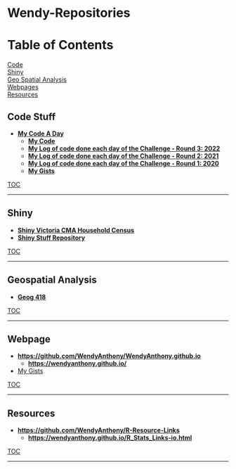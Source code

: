 # Wendy-Repositories

# Table of Contents  <a name="TOC"/>
[Code](#code)  
[Shiny](#shiny)  
[Geo Spatial Analysis](#geo-spat-analysis)  
[Webpages](#webpage)  
[Resources](#resources)  

## Code Stuff <a name="code"/>
- **[My Code A Day](https://github.com/WendyAnthony/Code_Each_Day)**  
    - **[My Code](https://github.com/WendyAnthony/Code_Each_Day/tree/master/My_Code)**
    - **[My Log of code done each day of the Challenge - Round 3: 2022](https://github.com/WendyAnthony/Code_Each_Day/blob/master/Code-Projects-2022.md)**
    - **[My Log of code done each day of the Challenge - Round 2: 2021](https://github.com/WendyAnthony/Code_Each_Day/blob/master/Code-Projects-2021.md)**
    - **[My Log of code done each day of the Challenge - Round 1: 2020](https://github.com/WendyAnthony/Code_Each_Day/blob/master/Code-Projects-2020.md)**
    - **[My Gists](https://gist.github.com/WendyAnthony)**

[TOC](#TOC)
***
## Shiny <a name="shiny"/>
- **[Shiny Victoria CMA Household Census](https://wendyanthony.shinyapps.io/VicCensusApp/)**  
- **[Shiny Stuff Repository](https://github.com/WendyAnthony/ShinyStuff)**  

[TOC](#TOC)
***
## Geospatial Analysis <a name="geo-spat-analysis"/>
- **[Geog 418](https://github.com/WendyAnthony/Geog418-Spatial-Analysis)**  

[TOC](#TOC)
***
## Webpage <a name="webpage"/>
- **https://github.com/WendyAnthony/WendyAnthony.github.io**  
    - **https://wendyanthony.github.io/**  
- [My Gists](https://gist.github.com/WendyAnthony)

[TOC](#TOC)
***
## Resources <a name="resources"/>
- **https://github.com/WendyAnthony/R-Resource-Links**  
    - **https://wendyanthony.github.io/R_Stats_Links-io.html**  
  
[TOC](#TOC)
***
